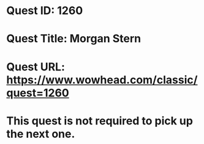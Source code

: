 # Quest ID: 1260
# Quest Title: Morgan Stern
# Quest URL: https://www.wowhead.com/classic/quest=1260
# This quest is not required to pick up the next one.